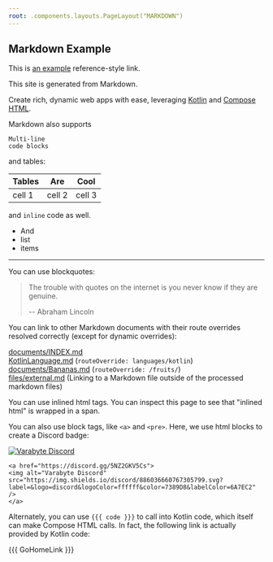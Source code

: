 ```yaml
---
root: .components.layouts.PageLayout("MARKDOWN")
---
```


## Markdown Example

This is [an example][id] reference-style link.

This site is generated from Markdown.

Create rich, dynamic web apps with ease, leveraging [Kotlin](https://kotlinlang.org/) and [Compose HTML](https://github.com/JetBrains/compose-multiplatform#compose-html).

Markdown also supports

```
Multi-line
code blocks
```

and tables:

| Tables | Are    | Cool   |
|--------|--------|--------|
| cell 1 | cell 2 | cell 3 |

and `inline` code as well.

* And
* list
* items

---

You can use blockquotes:

> The trouble with quotes on the internet is you never know if they are genuine.
>
> -- Abraham Lincoln

You can link to other Markdown documents with their route overrides resolved correctly (except for dynamic overrides):

[documents/INDEX.md](documents/INDEX.md)<br>
[KotlinLanguage.md](KotlinLanguage.md) (`routeOverride: languages/kotlin`)<br>
[documents/Bananas.md](documents/Bananas.md) (`routeOverride: /fruits/`)<br>
[files/external.md](/files/external.md) (Linking to a Markdown file outside of the processed markdown files)<br>

You can use <span id="md-inline-demo">inlined html</span> tags. You can inspect this page to see that "inlined html" is
wrapped in a span.

You can also use block tags, like `<a>` and `<pre>`. Here, we use html blocks to create a Discord badge:

<a href="https://discord.gg/5NZ2GKV5Cs">
<img alt="Varabyte Discord" src="https://img.shields.io/discord/886036660767305799.svg?label=&logo=discord&logoColor=ffffff&color=7389D8&labelColor=6A7EC2" />
</a>

```
<a href="https://discord.gg/5NZ2GKV5Cs">
<img alt="Varabyte Discord" src="https://img.shields.io/discord/886036660767305799.svg?label=&logo=discord&logoColor=ffffff&color=7389D8&labelColor=6A7EC2" />
</a>
```

Alternately, you can use `{{{ code }}}` to call into Kotlin code, which itself can make Compose HTML calls. In fact,
the following link is actually provided by Kotlin code:

{{{ GoHomeLink }}}

[id]: http://example.com/
